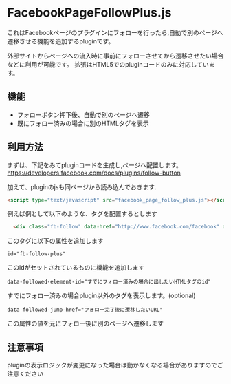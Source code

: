 FacebookPageFollowPlus.js
=========================

これはFacebookページのプラグインにフォローを行ったら,自動で別のページへ遷移させる機能を追加するpluginです。


外部サイトからページへの流入時に事前にフォローさせてから遷移させたい場合などに利用が可能です。
拡張はHTML5でのpluginコードのみに対応しています。


機能
----
* フォローボタン押下後、自動で別のページへ遷移
* 既にフォロー済みの場合に別のHTMLタグを表示


利用方法
----
まずは、下記をみてpluginコードを生成し,ページへ配置します。
https://developers.facebook.com/docs/plugins/follow-button

加えて、pluginのjsも同ページから読み込んでおきます.
```HTML
<script type="text/javascript" src="facebook_page_follow_plus.js"></script>
```

例えば例として以下のような、タグを配置するとします
```HTML
  <div class="fb-follow" data-href="http://www.facebook.com/facebook" data-colorscheme="light" data-layout="standard" data-show-faces="true"></div>
```
  
このタグに以下の属性を追加します

`id="fb-follow-plus"`

このidがセットされているものに機能を追加します

`data-followed-element-id="すでにフォロー済みの場合に出したいHTMLタグのid"`

すでにフォロー済みの場合plugin以外のタグを表示します。(optional)

`data-followed-jump-href="フォロー完了後に遷移したいURL"`

この属性の値を元にフォロー後に別のページへ遷移します

注意事項
----
pluginの表示ロジックが変更になった場合は動かなくなる場合がありますのでご注意ください

